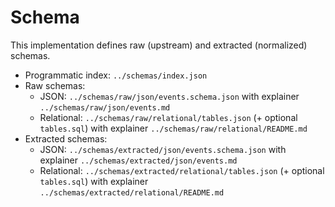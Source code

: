 # Schema

This implementation defines raw (upstream) and extracted (normalized) schemas.

- Programmatic index: `../schemas/index.json`
- Raw schemas:
  - JSON: `../schemas/raw/json/events.schema.json` with explainer `../schemas/raw/json/events.md`
  - Relational: `../schemas/raw/relational/tables.json` (+ optional `tables.sql`) with explainer `../schemas/raw/relational/README.md`
- Extracted schemas:
  - JSON: `../schemas/extracted/json/events.schema.json` with explainer `../schemas/extracted/json/events.md`
  - Relational: `../schemas/extracted/relational/tables.json` (+ optional `tables.sql`) with explainer `../schemas/extracted/relational/README.md`
